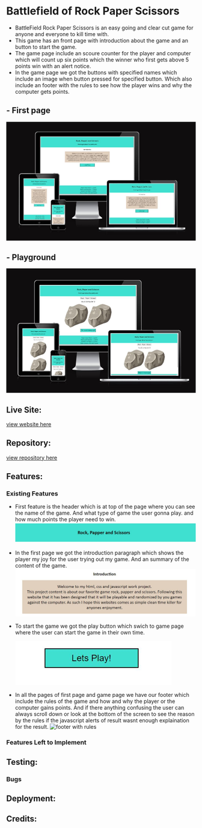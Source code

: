 # Battlefield of Rock Paper Scissors
- BattleField Rock Paper Scissors is an easy going and clear cut game for anyone and everyone to kill time with.
- This game has an front page with introduction about the game and an button to start the game. 
- The game page include an scoure counter for the player and computer which will count up six points which the winner who first gets above 5 points win with an alert notice.
- In the game page we got the buttons with specified names which include an image when button pressed for specified button. Which also include an footer with the rules to see how the player wins and why the computer gets points.
## - First page
![responsive image](https://raw.githubusercontent.com/Benjibenne/rock-paper-scissors/main/docs/responsive%20image%20of%20index.JPG)

## - Playground
![responsive image](https://raw.githubusercontent.com/Benjibenne/rock-paper-scissors/main/docs/responsive%20image%20of%20gamepage.JPG)

## Live Site:

[view website here](https://benjibenne.github.io/rock-paper-scissors/index.html?)

## Repository:
[view repository here](https://github.com/Benjibenne/rock-paper-scissors)

## Features:

### Existing Features 
- First feature is the header which is at top of the page where you can see the name of the game. And what type of game the user gonna play. and how much points the player need to win.
![title image](https://raw.githubusercontent.com/Benjibenne/rock-paper-scissors/main/docs/title%20of%20index.JPG)

- In the first page we got the introduction paragraph which shows the player my joy for the user trying out my game. And an summary of the content of the game. 
![paragraph text](https://raw.githubusercontent.com/Benjibenne/rock-paper-scissors/main/docs/introduction%20page%20of%20index.JPG)

- To start the game we got the play button which swich to game page where the user can start the game in their own time.

    ![play button](https://raw.githubusercontent.com/Benjibenne/rock-paper-scissors/main/docs/play%20button%20of%20index.JPG)

- In all the pages of first page and game page we have our footer which include the rules of the game and how and why the player or the computer gains points. And if there anything confusing the user can always scroll down or look at the bottom of the screen to see the reason by the rules if the javascript alerts of result wasnt enough explaination for the result.
![footer with rules]() 

### Features Left to Implement 

## Testing: 

### Bugs 

## Deployment:

## Credits:


